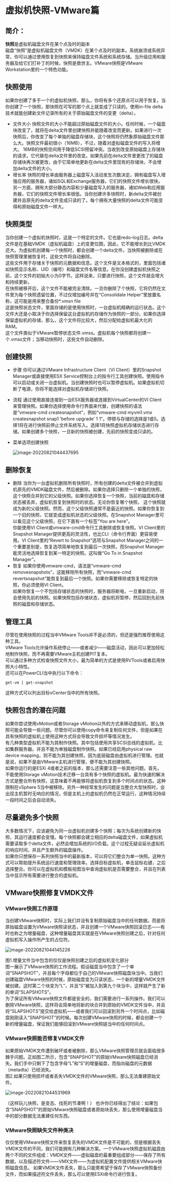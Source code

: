 # 虚拟机快照-VMware篇

## 简介：

**快照**是虚拟机磁盘文件在某个点及时的副本  
磁盘“快照”是虚拟机磁盘文件（VMDK）在某个点及时的副本。系统崩溃或系统异常，你可以通过使用恢复到快照来保持磁盘文件系统和系统存储。当升级应用和服务器及给它们打补丁的时候，快照是救世主。VMware快照是VMware Workstation里的一个特色功能。

## 快照使用

如果你创建了多于一个的虚拟机快照，那么，你将有多个还原点可以用于恢复。当你创建了一个快照，那快照在可写的那个点上就变成了只读的。使用in-file delta技术就能创建新文件记录所有的关于原始磁盘文件的变更（delta）。

- 文件大小
快照文件的大小不能超过原始磁盘文件的大小。任何时候，一个磁盘块改变了，就将在delta文件里创建快照并能随着改变而更新。如果进行一次快照后，你改变了每个单独的磁盘存储块，这个快照将仍然象原始磁盘文件那么大。快照文件最初很小（16MB），不过，随着对虚拟磁盘文件的写入将增大。
16MB的快照空间用于降低SCSI预留冲突。当收到改变原始磁盘上存储块的请求，它代替在delta文件里的改变。如果先前在delta文件里更改了的磁盘存储块再次被更改，由于它简单地更新在delta文件里现有的存储块，不会增加delta文件的大小。
- 增长率
快照的增长率由服务器上磁盘写入活动发生次数决定。拥有磁盘写入增强应用的服务器，诸如SQL和Exchange服务器，它们的快照文件增长很快。另一方面，拥有大部分静态内容和少量磁盘写入的服务器，诸如Web和应用服务器，它们的快照文件增长率很低。当你创建许多快照时，新delta文件被创建并且原先的delta文件变成只读的了。每个拥有大量快照的delta文件可能变得和原始磁盘文件一样大。

## 快照类型

当你创建一个虚拟机快照时，这是一个特定的文件。它也是redo-log日志。delta文件是在基础VMDK（虚拟机磁盘）上的变更位图，因此，它不能增长到比VMDK还大。为虚拟机创建每一个快照时，都会创建一个delta文件。当快照被删除或在快照管理里被恢复时，这些文件将自动删除。  
这些文件用于存储关于快照的元数据和信息。这个文件是文本格式的，里面包括诸如快照显示名称、UID（编号）和磁盘文件名等信息。在你没创建虚拟机快照之前，这个文件的初始大小为0字节。这样说来，只要进行快照，这个文件就会增大和持续更新。  
在快照被移开后，这个文件不能被完全清除。一旦你删除了个快照，它将仍然在文件里为每个快照遗留位置，不过仅增加编号并在“Consolidate Helper”里放置名称，这可能是用来整合备份*.vmsn file  
这是快照状态文件，里面存储的是使用快照时，一台虚拟机精确的运行状态。这个文件大还是小取决于你选择保留这台虚拟机的存储作为快照的一部分。如果你选择保留虚拟机的存储，那么，这个文件将比较大，然后分配给虚拟机最大化的RAM。  
这个文件类似于VMware暂停状态文件.vmss。虚拟机每个快照都将创建一个.vmss文件；当移动快照时，这些文件自动删除。

## 创建快照

- 步骤
  你可以通过VMware Infrastructure Client（VI Client）里的Snapshot Manager或直接使用ESX Service控制台上的指令行工具创建快照。使用指令可以启动或关闭一台虚拟机。当创建快照时也可以暂停虚拟机。如果虚拟机切断了电源，你将不能选择对虚拟机存储进行快照。

- 流程
  通过使用直接连接到一台ESX服务器或连接到VirtualCenter的VI Client来管理快照。如果你选择使用命令行界面来代替，创建快照的语法是“vmware-cmd createsnapshot”，例如“vmware-cmd myvm1.vmx createsnapshot snap1 ’before upgrade’ 1 1”。停顿与存储的选择是1或0。选择1将在进行快照前停止文件系统写入。选择1将快照虚拟机存储状态进行存储。如果创建多个快照，一旦新的快照被创建，先前的快照变成只读的。
  
- 菜单选项创建快照

  ![image-20220821044437695](C:\Users\KST_LIUZHIJUN\AppData\Roaming\Typora\typora-user-images\image-20220821044437695.png)

## 删除恢复

- 删除
  当你为一台虚拟机删除所有快照时，所有创建的delta文件被合并到虚拟机原先的VMDK磁盘文件，然后被删除。如果你选择只删除一个单独的快照，这个快照合并到它的父级快照。如果你选择恢复一个快照，当前的磁盘和存储状态被丢弃，虚拟机恢复到快照时的状态。无论你恢复哪个快照， 这个快照就成为新的父级快照。然而，这个父级快照通常不是最近的快照。如果你恢复到一个旧的快照，它就变成虚拟机状态的父级快照。在Snapshot Manager里可以看见这个父级快照，在它下面有一个标签“You are here”。  
  你能使用VI Client或vmware-cmd命令行工具删除或恢复快照。VI Client里的Snapshot Manager提供更高的灵活性，也比CLI（命令行界面）更容易使用。VI Client里的“Revert to Snapshot”选项与Snapshot Manager之间的一个重要差别是，恢复选项简单地恢复到最后一次快照，而Snapshot Manager能灵活地选择恢复到某一特定的快照。这叫做“Go To in Snapshot Manager”。
-  恢复
  如果你使用vmware-cmd，语法是“vmware-cmd removesnapshots”，这能移除所有快照，而“vmware-cmd revertsnapshot”能恢复到最后一个快照。如果你需要移除或恢复特定的快照，你必须使用VI Client。  
  如果你恢复一个不包括存储状态的快照时，服务器将断电，一旦重新启动，将会使用先前的快照。如果快照包括存储状态，虚拟机将暂停，然后回到先前快照的磁盘和存储状态。

## 管理工具

尽管在使用快照的过程当中VMware Tools并不是必须的，但还是强烈推荐使用这种工具。  
VMware Tools允许操作系统停止——或者减少——磁盘活动，因此可以更加轻松地制作快照，而不再需要VMware主机创建PIT复本。  
可以通过多种方式检查快照文件大小，最为简单的方式是使用RVTools或者启用快照大小特性。  
还可以在PowerCLI当中执行以下命令：  

```shell
get-vm | get-snapshot
```

这种方式可以列出目标vCenter当中的所有快照。

## 快照包含的潜在问题

如果你尝试使用vMotion或者Storage vMotion以外的方式来移动虚拟机，那么快照可能会导致一些问题。尽管你可以使用copy命令来复制任何文件，但是如果在具有快照的虚拟机上使用这种方式将会导致文件损坏等情况发生。  
有几种类型虚拟机不能为其制作快照。其中包括使用共享SCSI总线的虚拟机，比如集群服务器。并且不能为单独磁盘制作快照。如果已经启用physical raw device mapping，则不能为其创建快照，因为底层磁盘由虚拟机进行管理。也就是说，如果不是由VMware主机进行管理，便不能为其创建快照。  
如果你运行的是ESXi 4或者之前的版本，那么还需要注意一些其他问题。首先，不能使用Storage vMotion技术迁移一台具有多个快照的虚拟机。最为快速的解决方式是整合所有快照，这意味着不再能够将虚拟机恢复到多个时间点的状态。这种限制在vSphere 5当中被移除。另外一种经常发生的问题是当整合大型快照时，会出现主机暂时无响应的情况，但是主机上的虚拟机仍然在正常运行，这种情况持续一段时间之后会自动消失。

## 尽量避免多个快照

大多数情况下，应该避免为同一台虚拟机创建多个快照；每次为系统创建新的快照，其运行速度都会变慢。每个快照都会建立相应的delta磁盘文件，如果虚拟机需要读取多个delta文件，必然会增加系统的I/O负载。这个过程无疑会延长虚拟机的响应时间，并且产生额外的磁盘操作。  
如果你只想保存一系列快照当中的最新版本，可以将它们整合为单一快照。这种方式可以帮助提升系统运行速度和管理效率。选择目标虚拟机，单击鼠标右键，之后选择整合。你可以在虚拟机和模板视图当中查询虚拟机是否需要整合，并且在列表当中显示所有需要进行整合的虚拟机。

## VMware快照修复VMDK文件

### VMware快照工作原理
当创建VMware快照时，实际上我们并没有复制原始磁盘当中的任何数据。而是将原始磁盘设置为VMware快照读状态，并且创建一个VMware快照回滚日志——有时也称之为增量磁盘，这种增量磁盘其实就是在VMware快照创建之后，针对任何虚拟机写入操作所产生的占位符。

![image-20220821044145226](C:\Users\KST_LIUZHIJUN\AppData\Roaming\Typora\typora-user-images\image-20220821044145226.png)

图1.增量文件当中包含的仅仅是快照创建之后的虚拟机变化部分  
图一展示了VMware快照的工作流程。假设磁盘当中包含了一个单词“SNAPSHOT”，并且每个字母都位于自己的VMware快照磁盘块当中。当我们创建磁盘VMware快照的时候，原始磁盘变为只读状态，一个新的增量VMDK文件被创建。这时第二个块变为“L”，并且“S”被加入到第九个块当中，这样就产生了新的单词“SLAPSHOTS”。  
为了保证所有VMware快照文件都是安全的，我们需要进行一系列操作。我们可以删除VMware快照，这样将会简单地将新的块合并到原始的VMDK文件当中，并且将“SLAPSHOTS”提交给虚拟机——或者我们可以回滚到另外一个时间点，比如磁盘刚刚读入“SNAPSHOT”的时候。每次创建VMware快照的时候，都会创建一个新的增量磁盘，保证我们能够回滚到VMware快照链当中的任何时间点。

### VMware快照能否修复VMDK文件

如果原始VMDK文件遭到破坏或者被删除，那么VMware快照管理员就会面临很多棘手问题。正如图二所示，包含“SNAPSHOT”的原始VMware快照磁盘已经消失。我们手中只剩下了包含字母“L”和“S”的增量磁盘，而指向磁盘的元数据（metadta）已经消失。  
图2.如果只使用损坏或者丢失VMDK文件的VMware快照，那么无法重建原始文件。  

![image-20220821044531969](C:\Users\KST_LIUZHIJUN\AppData\Roaming\Typora\typora-user-images\image-20220821044531969.png)


（这样玩儿快照，是变态、找死的节凑啊！）
也许你已经得出了结论：如果包含“SNAPSHOT”的原始VMware快照磁盘或者原始块丢失，那么使用增量磁盘当中的部分数据无法重建任何东西。

### VMware快照缺失文件种类决

仅仅使用VMware快照文件来恢复丢失的VMDK文件是不可能的，但是根据丢失VMDK文件的不同，我们可能拥有几种解决方案。一个VMware快照虚拟机磁盘由两个不同的文件组成：VMDK文件——虚拟磁盘的最重要组成部分——保存了所有数据，以及描述符文件——VMX文件——为虚拟机配置文件提供相关VMware快照磁盘信息。
如果VMDK文件丢失，那么只能寄希望于保存了VMware快照备份文件，而如果描述符文件丢失，那么可以使用ESXi命令行进行恢复。